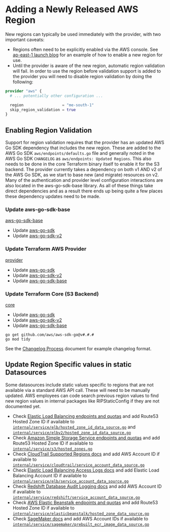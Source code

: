 # Adding a Newly Released AWS Region

New regions can typically be used immediately with the provider, with two important caveats:

- Regions often need to be explicitly enabled via the AWS console. See [ap-east-1 launch blog](https://aws.amazon.com/blogs/aws/now-open-aws-asia-pacific-hong-kong-region/) for an example of how to enable a new region for use.
- Until the provider is aware of the new region, automatic region validation will fail. In order to use the region before validation support is added to the provider you will need to disable region validation by doing the following:

```terraform
provider "aws" {
  # ... potentially other configuration ...

  region                 = "me-south-1"
  skip_region_validation = true
}
```

## Enabling Region Validation

Support for region validation requires that the provider has an updated AWS Go SDK dependency that includes the new region. These are added to the AWS Go SDK `aws/endpoints/defaults.go` file and generally noted in the AWS Go SDK `CHANGELOG` as `aws/endpoints: Updated Regions`. This also needs to be done in the core Terraform binary itself to enable it for the S3 backend. The provider currently takes a dependency on both v1 AND v2 of the AWS Go SDK, as we start to base new (and migrate) resources on v2. Many of the authentication and provider level configuration interactions are also located in the aws-go-sdk-base library. As all of these things take direct dependencies and as a result there ends up being quite a few places these dependency updates need to be made.

### Update aws-go-sdk-base

[aws-go-sdk-base](https://github.com/hashicorp/aws-sdk-go-base)

- Update [aws-go-sdk](https://github.com/aws/aws-sdk-go)
- Update [aws-go-sdk-v2](https://github.com/aws/aws-sdk-go-v2)

### Update Terraform AWS Provider

[provider](https://github.com/hashicorp/terraform-provider-aws)

- Update [aws-go-sdk](https://github.com/aws/aws-sdk-go)
- Update [aws-go-sdk-v2](https://github.com/aws/aws-sdk-go-v2)
- Update [aws-go-sdk-base](https://github.com/hashicorp/aws-sdk-go-base)

### Update Terraform Core (S3 Backend)

[core](https://github.com/hashicorp/terraform)

- Update [aws-go-sdk](https://github.com/aws/aws-sdk-go)
- Update [aws-go-sdk-v2](https://github.com/aws/aws-sdk-go-v2)
- Update [aws-go-sdk-base](https://github.com/hashicorp/aws-sdk-go-base)

```shell
go get github.com/aws/aws-sdk-go@v#.#.#
go mod tidy
```

See the [Changelog Process](changelog-process.md) document for example changelog format.

## Update Region Specific values in static Datasources

Some datasources include static values specific to regions that are not available via a standard AWS API call. These will need to be manually updated. AWS employees can code search previous region values to find new region values in internal packages like RIPStaticConfig if they are not documented yet.

- Check [Elastic Load Balancing endpoints and quotas](https://docs.aws.amazon.com/general/latest/gr/elb.html#elb_region) and add Route53 Hosted Zone ID if available to [`internal/service/elb/hosted_zone_id_data_source.go`](../../internal/service/elb/hosted_zone_id_data_source.go) and [`internal/service/elbv2/hosted_zone_id_data_source.go`](../../internal/service/elbv2/hosted_zone_id_data_source.go)
- Check [Amazon Simple Storage Service endpoints and quotas](https://docs.aws.amazon.com/general/latest/gr/s3.html#s3_region) and add Route53 Hosted Zone ID if available to [`internal/service/s3/hosted_zones.go`](../../internal/service/s3/hosted_zones.go)
- Check [CloudTrail Supported Regions docs](https://docs.aws.amazon.com/awscloudtrail/latest/userguide/cloudtrail-supported-regions.html#cloudtrail-supported-regions) and add AWS Account ID if available to [`internal/service/cloudtrail/service_account_data_source.go`](../../internal/service/cloudtrail/service_account_data_source.go)
- Check [Elastic Load Balancing Access Logs docs](https://docs.aws.amazon.com/elasticloadbalancing/latest/classic/enable-access-logs.html#attach-bucket-policy) and add Elastic Load Balancing Account ID if available to [`internal/service/elb/service_account_data_source.go`](../../internal/service/elb/service_account_data_source.go)
- Check [Redshift Database Audit Logging docs](https://docs.aws.amazon.com/redshift/latest/mgmt/db-auditing.html#db-auditing-bucket-permissions) and add AWS Account ID if available to [`internal/service/redshift/service_account_data_source.go`](../../internal/service/redshift/service_account_data_source.go)
- Check [AWS Elastic Beanstalk endpoints and quotas](https://docs.aws.amazon.com/general/latest/gr/elasticbeanstalk.html#elasticbeanstalk_region) and add Route53 Hosted Zone ID if available to [`internal/service/elasticbeanstalk/hosted_zone_data_source.go`](../../internal/service/elasticbeanstalk/hosted_zone_data_source.go)
- Check [SageMaker docs](https://docs.aws.amazon.com/sagemaker/latest/dg/sagemaker-algo-docker-registry-paths.html) and add AWS Account IDs if available to [`internal/service/sagemaker/prebuilt_ecr_image_data_source.go`](../../internal/service/sagemaker/prebuilt_ecr_image_data_source.go)
